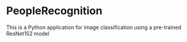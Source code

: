 # PeopleRecognition
This is a Python application for image classification using a pre-trained ResNet152 model

